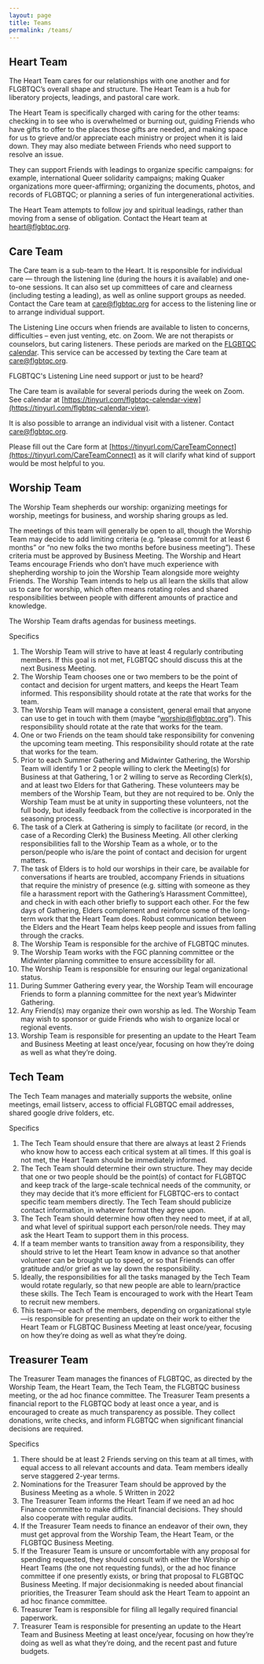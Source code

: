 ```yaml
---
layout: page
title: Teams
permalink: /teams/
---
```


## Heart Team
The Heart Team cares for our relationships with one another and for FLGBTQC’s overall shape and structure. The Heart Team is a hub for liberatory projects, leadings, and pastoral care work.

The Heart Team is specifically charged with caring for the other teams: checking in to see who is overwhelmed or burning out, guiding Friends who have gifts to offer to the places those gifts are needed, and making space for us to grieve and/or appreciate each ministry or project when it is laid down. They may also mediate between Friends who need support to resolve an issue.

They can support Friends with leadings to organize specific campaigns: for example, international Queer solidarity campaigns; making Quaker organizations more queer-affirming; organizing the documents, photos, and records of FLGBTQC; or planning a series of fun intergenerational activities.

The Heart Team attempts to follow joy and spiritual leadings, rather than moving from a sense of obligation. Contact the Heart team at [heart@flgbtqc.org](mailto:heart@flgbtqc.org).

## Care Team
The Care team is a sub-team to the Heart. It is responsible for individual care &mdash; through the listening line (during the hours it is available) and one-to-one sessions. It can also set up committees of care and clearness (including testing a leading), as well as online support groups as needed.  Contact the Care team at [care@flgbtqc.org](mailto:care@flgbtqc.org) for access to the listening line or to arrange individual support.

The Listening Line occurs when friends are available to listen to concerns, difficulties – even just venting, etc. on Zoom. We are not therapists or counselors, but caring listeners. These periods are marked on the [FLGBTQC calendar](https://tinyurl.com/flgbtqc-calendar-view). This service can be accessed by texting the Care team at care@flgbtqc.org.

<!-- ![listening line](/assets/images/listeningline.png) -->

FLGBTQC's Listening Line
need support or just to be heard?

The Care team is available for several periods during the week on Zoom.
See calendar at [https://tinyurl.com/flgbtqc-calendar-view](https://tinyurl.com/flgbtqc-calendar-view).

It is also possible to arrange an individual visit with a listener. Contact [care@flgbtqc.org](mailto:care@flgbtqc.org).

Please fill out the Care form at [https://tinyurl.com/CareTeamConnect](https://tinyurl.com/CareTeamConnect) as it will clarify what kind of support would be most helpful to you.

## Worship Team
The Worship Team shepherds our worship: organizing meetings for worship, meetings for business, and worship sharing groups as led.

The meetings of this team will generally be open to all, though the Worship Team may decide to add limiting criteria (e.g. “please commit for at least 6 months” or “no new folks the two months before business meeting”). These criteria must be approved by Business Meeting. The Worship and Heart Teams encourage Friends who don’t have much experience with shepherding worship to join the Worship Team alongside more weighty Friends. The Worship Team intends to help us all learn the skills that allow us to care for worship, which often means rotating roles and shared responsibilities between people with different amounts of practice and knowledge.

The Worship Team drafts agendas for business meetings.

Specifics
1. The Worship Team will strive to have at least 4 regularly contributing members. If this goal is not met, FLGBTQC should discuss this at the next Business Meeting.
2. The Worship Team chooses one or two members to be the point of contact and decision for urgent matters, and keeps the Heart Team informed. This responsibility should rotate at the rate that works for the team.
3. The Worship Team will manage a consistent, general email that anyone can use to get in touch with them (maybe “worship@flgbtqc.org”). This responsibility should rotate at the rate that works for the team.
4. One or two Friends on the team should take responsibility for convening the upcoming team meeting. This responsibility should rotate at the rate that works for the team.
5. Prior to each Summer Gathering and Midwinter Gathering, the Worship Team will identify 1 or 2 people willing to clerk the Meeting(s) for Business at that Gathering, 1 or 2 willing to serve as Recording Clerk(s), and at least two Elders for that Gathering. These volunteers may be members of the Worship Team, but they are not required to be. Only the Worship Team must be at unity in supporting these volunteers, not the full body, but ideally feedback from the collective is incorporated in the seasoning process.
6. The task of a Clerk at Gathering is simply to facilitate (or record, in the case of a Recording Clerk) the Business Meeting. All other clerking responsibilities fall to the Worship Team as a whole, or to the person/people who is/are the point of contact and decision for urgent matters.
7. The task of Elders is to hold our worships in their care, be available for conversations if hearts are troubled, accompany Friends in situations that require the ministry of presence (e.g. sitting with someone as they file a harassment report with the Gathering’s Harassment Committee), and check in with each other briefly to support each other. For the few days of Gathering, Elders complement and reinforce some of the long-term work that the Heart Team does. Robust communication between the Elders and the Heart Team helps keep people and issues from falling through the cracks.
8. The Worship Team is responsible for the archive of FLGBTQC minutes.
9. The Worship Team works with the FGC planning committee or the Midwinter planning
committee to ensure accessibility for all.
10. The Worship Team is responsible for ensuring our legal organizational status.
11. During Summer Gathering every year, the Worship Team will encourage Friends to form
a planning committee for the next year’s Midwinter Gathering.
12. Any Friend(s) may organize their own worship as led. The Worship Team may wish to
sponsor or guide Friends who wish to organize local or regional events.
13. Worship Team is responsible for presenting an update to the Heart Team and Business
Meeting at least once/year, focusing on how they’re doing as well as what they’re doing.

## Tech Team
The Tech Team manages and materially supports the website, online meetings, email listserv, access to official FLGBTQC email addresses, shared google drive folders, etc.

Specifics
1. The Tech Team should ensure that there are always at least 2 Friends who know how to access each critical system at all times. If this goal is not met, the Heart Team should be immediately informed.
2. The Tech Team should determine their own structure. They may decide that one or two people should be the point(s) of contact for FLGBTQC and keep track of the large-scale technical needs of the community, or they may decide that it’s more efficient for FLGBTQC-ers to contact specific team members directly. The Tech Team should publicize contact information, in whatever format they agree upon.
3. The Tech Team should determine how often they need to meet, if at all, and what level of spiritual support each person/role needs. They may ask the Heart Team to support them in this process.
4. If a team member wants to transition away from a responsibility, they should strive to let the Heart Team know in advance so that another volunteer can be brought up to speed, or so that Friends can offer gratitude and/or grief as we lay down the responsibility.
5. Ideally, the responsibilities for all the tasks managed by the Tech Team would rotate regularly, so that new people are able to learn/practice these skills. The Tech Team is encouraged to work with the Heart Team to recruit new members.
6. This team—or each of the members, depending on organizational style—is responsible for presenting an update on their work to either the Heart Team or FLGBTQC Business Meeting at least once/year, focusing on how they’re doing as well as what they’re doing.

## Treasurer Team
The Treasurer Team manages the finances of FLGBTQC, as directed by the Worship Team, the Heart Team, the Tech Team, the FLGBTQC business meeting, or the ad hoc finance committee. 
The Treasurer Team presents a financial report to the FLGBTQC body at least once a year, and is encouraged to create as much transparency as possible. They collect donations, write checks, and inform FLGBTQC when significant financial decisions are required.

Specifics
1. There should be at least 2 Friends serving on this team at all times, with equal access to all relevant accounts and data. Team members ideally serve staggered 2-year terms.
2. Nominations for the Treasurer Team should be approved by the Business Meeting as a whole.
5
Written in 2022
3. The Treasurer Team informs the Heart Team if we need an ad hoc Finance committee to make difficult financial decisions. They should also cooperate with regular audits.
4. If the Treasurer Team needs to finance an endeavor of their own, they must get approval from the Worship Team, the Heart Team, or the FLGBTQC Business Meeting.
5. If the Treasurer Team is unsure or uncomfortable with any proposal for spending requested, they should consult with either the Worship or Heart Teams (the one not requesting funds), or the ad hoc finance committee if one presently exists, or bring that proposal to FLGBTQC Business Meeting. If major decisionmaking is needed about financial priorities, the Treasurer Team should ask the Heart Team to appoint an ad hoc finance committee.
6. Treasurer Team is responsible for filing all legally required financial paperwork.
7. Treasurer Team is responsible for presenting an update to the Heart Team and Business
Meeting at least once/year, focusing on how they’re doing as well as what they’re doing, and the recent past and future budgets.
